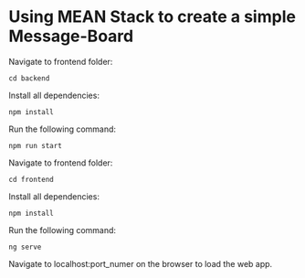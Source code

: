 # Using MEAN Stack to create a simple Message-Board

Navigate to frontend folder:

`cd backend`

Install all dependencies:

`npm install`

Run the following command:

`npm run start`



Navigate to frontend folder:

`cd frontend`

Install all dependencies:

`npm install`

Run the following command:

`ng serve`

Navigate to localhost:port_numer on the browser to load the web app.
